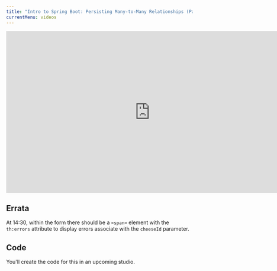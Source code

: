```yaml
---
title: "Intro to Spring Boot: Persisting Many-to-Many Relationships (Part 2)"
currentMenu: videos
---
```


<div class="youtube-wrapper"><iframe width="776" height="437" src="https://www.youtube.com/embed/EeAMVMt2vMU" frameborder="0" allowfullscreen></iframe></div>

## Errata

At 14:30, within the form there should be a `<span>` element with the `th:errors` attribute to display errors associate with the `cheeseId` parameter.

## Code

You'll create the code for this in an upcoming studio.
